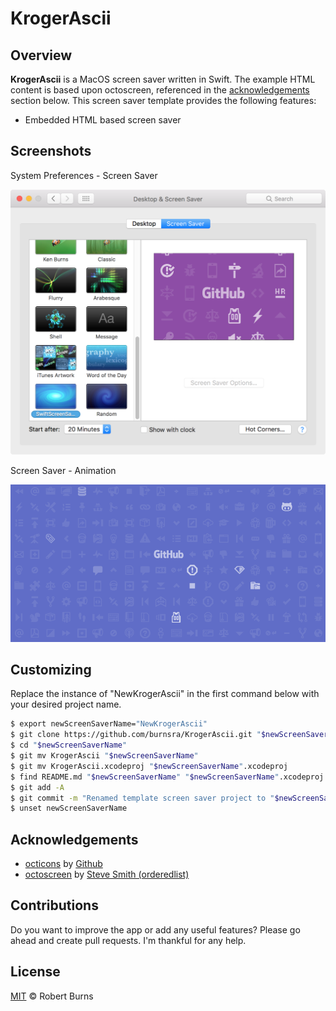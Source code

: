 # KrogerAscii

## Overview

**KrogerAscii** is a MacOS screen saver written in Swift.  The example HTML content is based upon octoscreen, referenced in the [acknowledgements](#acknowledgements) section below.  This screen saver template provides the following features:

- Embedded HTML based screen saver

## Screenshots

System Preferences - Screen Saver

<img style="max-width:100%;" src="./assets/system_preferences_screen_saver.png" />

Screen Saver - Animation

<img style="max-width:100%;" src="./assets/screen_saver_animation.gif" />

## Customizing

Replace the instance of "NewKrogerAscii" in the first command below with your desired project name.

```sh
$ export newScreenSaverName="NewKrogerAscii"
$ git clone https://github.com/burnsra/KrogerAscii.git "$newScreenSaverName"
$ cd "$newScreenSaverName"
$ git mv KrogerAscii "$newScreenSaverName"
$ git mv KrogerAscii.xcodeproj "$newScreenSaverName".xcodeproj
$ find README.md "$newScreenSaverName" "$newScreenSaverName".xcodeproj -path "*html*" -prune -o -type f -print0 | xargs -0 sed -i "" "s/KrogerAscii/$newScreenSaverName/g"
$ git add -A
$ git commit -m "Renamed template screen saver project to "$newScreenSaverName
$ unset newScreenSaverName
```

## Acknowledgements

- [octicons](https://octicons.github.com/) by [Github](https://github.com)
- [octoscreen](https://github.com/orderedlist/octoscreen/) by [Steve Smith (orderedlist)](steve@github.com)

## Contributions

Do you want to improve the app or add any useful features? Please go ahead and create pull requests. I'm thankful for any help.

## License

[MIT](https://github.com/burnsra/KrogerAscii/blob/master/LICENSE) © Robert Burns
